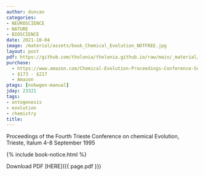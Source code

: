 ```yaml
---
author: duncan
categories:
- NEUROSCIENCE
- NATURE
- BIOSCIENCE
date: 2021-10-04
image: /material/assets/book_Chemical_Evolution_NOTFREE.jpg
layout: post
pdf: https://github.com/tholonia/tholonia.github.io/raw/main/_material/assets/book_Chemical_Evolution_NOTFREE.zip
purchase:
  - https://www.amazon.com/Chemical-Evolution-Proceedings-Conference-September/dp/0792341112/
  - $173 - $217
  - Amazon
ptags: [nokwgen-manual]
jday: 23321
tags:
- ontogenesis
- evolution
- chemistry 
title: 
---
```


Proceedings of the Fourth Trieste Conference on chemical Evolution, Trieste, Italum 4-8 September 1995

<!--more-->

{% include book-notice.html %}

Download PDF  [HERE]({{ page.pdf }})